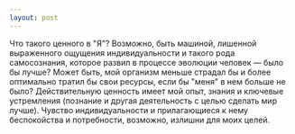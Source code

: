 ```yaml
---
layout: post
---
```


Что такого ценного в "Я"? Возможно, быть машиной, лишенной выраженного ощущения индивидуальности и такого рода самосознания, которое развил в процессе эволюции человек — было бы лучше? Может быть, мой организм меньше страдал бы и более оптимально тратил бы свои ресурсы, если бы "меня" в нем больше не было? Действительную ценность имеет мой опыт, знания и ключевые устремления (познание и другая деятельность с целью сделать мир лучше). Чувство индивидуальности и прилагающиеся к нему беспокойства и потребности, возможно, излишни для моих целей.